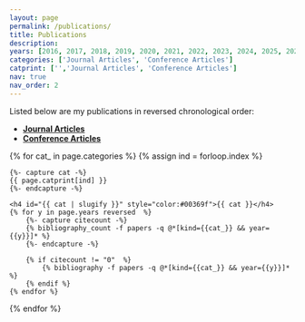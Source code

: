 ```yaml
---
layout: page
permalink: /publications/
title: Publications
description: 
years: [2016, 2017, 2018, 2019, 2020, 2021, 2022, 2023, 2024, 2025, 2026, 2027, 2028, 2029, 2030]
categories: ['Journal Articles', 'Conference Articles']
catprint: ['','Journal Articles', 'Conference Articles']
nav: true
nav_order: 2
---
```

<!-- _pages/publications.md -->
<div class="publications">

<p> 
Listed below are my publications in reversed chronological order:
</p>

<p>
<ul>
    <li><a href="journal-articles"><b>Journal Articles</b></a></li>
    <li><a href="conference-articles"><b>Conference Articles</b></a></li>
</ul>
</p>

{% for cat_ in page.categories  %}
	{% assign ind = forloop.index %}

	{%- capture cat -%}
	{{ page.catprint[ind] }}
	{%- endcapture -%}
	
	<h4 id="{{ cat | slugify }}" style="color:#00369f">{{ cat }}</h4>
	{% for y in page.years reversed  %}
		{%- capture citecount -%}
		{% bibliography_count -f papers -q @*[kind={{cat_}} && year={{y}}]* %}
		{%- endcapture -%}

		{% if citecount != "0"  %}
			{% bibliography -f papers -q @*[kind={{cat_}} && year={{y}}]* %}
		{% endif %}
	{% endfor %}
{% endfor %}

</div>
